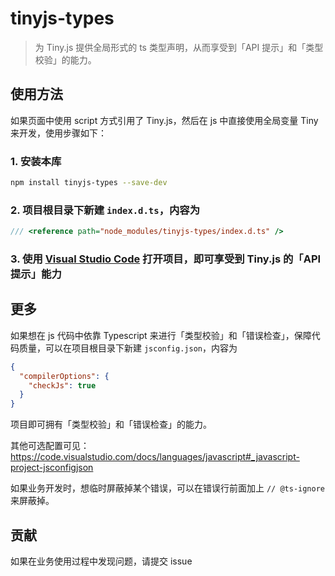 # tinyjs-types

> 为 Tiny.js 提供全局形式的 ts 类型声明，从而享受到「API 提示」和「类型校验」的能力。

## 使用方法

如果页面中使用 script 方式引用了 Tiny.js，然后在 js 中直接使用全局变量 Tiny 来开发，使用步骤如下：

### 1. 安装本库

```sh
npm install tinyjs-types --save-dev
```

### 2. 项目根目录下新建 `index.d.ts`，内容为

```ts
/// <reference path="node_modules/tinyjs-types/index.d.ts" />
```

### 3. 使用 [Visual Studio Code](https://code.visualstudio.com/download) 打开项目，即可享受到 Tiny.js 的「API 提示」能力

## 更多

如果想在 js 代码中依靠 Typescript 来进行「类型校验」和「错误检查」，保障代码质量，可以在项目根目录下新建 `jsconfig.json`，内容为

```json
{
  "compilerOptions": {
    "checkJs": true
  }
}
```

项目即可拥有「类型校验」和「错误检查」的能力。

其他可选配置可见： https://code.visualstudio.com/docs/languages/javascript#_javascript-project-jsconfigjson

如果业务开发时，想临时屏蔽掉某个错误，可以在错误行前面加上 `// @ts-ignore` 来屏蔽掉。

## 贡献

如果在业务使用过程中发现问题，请提交 issue

